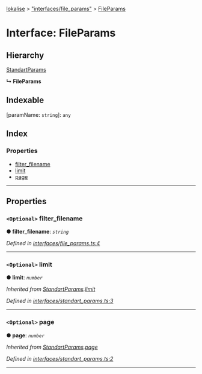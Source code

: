 [lokalise](../README.md) > ["interfaces/file_params"](../modules/_interfaces_file_params_.md) > [FileParams](../interfaces/_interfaces_file_params_.fileparams.md)

# Interface: FileParams

## Hierarchy

 [StandartParams](_interfaces_standart_params_.standartparams.md)

**↳ FileParams**

## Indexable

\[paramName: `string`\]:&nbsp;`any`
## Index

### Properties

* [filter_filename](_interfaces_file_params_.fileparams.md#filter_filename)
* [limit](_interfaces_file_params_.fileparams.md#limit)
* [page](_interfaces_file_params_.fileparams.md#page)

---

## Properties

<a id="filter_filename"></a>

### `<Optional>` filter_filename

**● filter_filename**: *`string`*

*Defined in [interfaces/file_params.ts:4](https://github.com/lokalise/node-lokalise-api/blob/13b70eb/src/interfaces/file_params.ts#L4)*

___
<a id="limit"></a>

### `<Optional>` limit

**● limit**: *`number`*

*Inherited from [StandartParams](_interfaces_standart_params_.standartparams.md).[limit](_interfaces_standart_params_.standartparams.md#limit)*

*Defined in [interfaces/standart_params.ts:3](https://github.com/lokalise/node-lokalise-api/blob/13b70eb/src/interfaces/standart_params.ts#L3)*

___
<a id="page"></a>

### `<Optional>` page

**● page**: *`number`*

*Inherited from [StandartParams](_interfaces_standart_params_.standartparams.md).[page](_interfaces_standart_params_.standartparams.md#page)*

*Defined in [interfaces/standart_params.ts:2](https://github.com/lokalise/node-lokalise-api/blob/13b70eb/src/interfaces/standart_params.ts#L2)*

___

